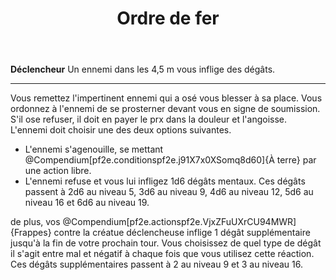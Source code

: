 ﻿---
# ATTENTION : Ne modifiez pas ce fichier
# Ce fichier est généré automatiquement par un script d'après les données du module Foundry VTT officiel et de sa traduction
title: Ordre de fer
titleEn: Iron Command
id: M8RCbthRhB4bxO9t
group: actions
---
<p><strong>Déclencheur</strong> Un ennemi dans les 4,5 m vous inflige des dégâts.</p><hr><p>Vous remettez l'impertinent ennemi qui a osé vous blesser à sa place. Vous ordonnez à l'ennemi de se prosterner devant vous en signe de soumission. S'il ose refuser, il doit en payer le prx dans la douleur et l'angoisse. L'ennemi doit choisir une des deux options suivantes.</p><ul><li>L'ennemi s'agenouille, se mettant @Compendium[pf2e.conditionspf2e.j91X7x0XSomq8d60]{À terre} par une action libre.</li><li>L'ennemi refuse et vous lui infligez 1d6 dégâts mentaux. Ces dégâts passent à 2d6 au niveau 5, 3d6 au niveau 9, 4d6 au niveau 12, 5d6 au niveau 16 et 6d6 au niveau 19.</li></ul><p>de plus, vos @Compendium[pf2e.actionspf2e.VjxZFuUXrCU94MWR]{Frappes} contre la créatue déclencheuse inflige 1 dégât supplémentaire jusqu'à la fin de votre prochain tour. Vous choisissez de quel type de dégât il s'agit entre mal et négatif à chaque fois que vous utilisez cette réaction. Ces dégâts supplémentaires passent à 2 au niveau 9 et 3 au niveau 16.</p>
